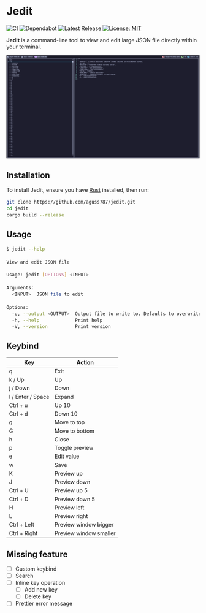 # Jedit

[![CI](https://github.com/aguss787/jedit/actions/workflows/test.yml/badge.svg?branch=master)](https://github.com/aguss787/jedit/actions/workflows/test.yml)
![Dependabot](https://flat.badgen.net/github/dependabot/aguss787/jedit?icon=dependabot)
![Latest Release](https://flat.badgen.net/github/release/aguss787/jedit?icon=github)
[![License: MIT](https://img.shields.io/badge/License-MIT-blue.svg)](https://github.com/aguss787/jedit/blob/master/LICENSE)

**Jedit** is a command-line tool to view and edit large JSON file directly within your terminal.

![screenshot](docs/screenshot.png)

## Installation

To install Jedit, ensure you have [Rust](https://www.rust-lang.org/tools/install) installed, then run:

```bash
git clone https://github.com/aguss787/jedit.git
cd jedit
cargo build --release
```

## Usage

```bash
$ jedit --help

View and edit JSON file

Usage: jedit [OPTIONS] <INPUT>

Arguments:
  <INPUT>  JSON file to edit

Options:
  -o, --output <OUTPUT>  Output file to write to. Defaults to overwrite the input file
  -h, --help             Print help
  -V, --version          Print version
```

## Keybind

| Key               | Action                 |
| ----------------- | ---------------------- |
| q                 | Exit                   |
| k / Up            | Up                     |
| j / Down          | Down                   |
| l / Enter / Space | Expand                 |
| Ctrl + u          | Up 10                  |
| Ctrl + d          | Down 10                |
| g                 | Move to top            |
| G                 | Move to bottom         |
| h                 | Close                  |
| p                 | Toggle preview         |
| e                 | Edit value             |
| w                 | Save                   |
| K                 | Preview up             |
| J                 | Preview down           |
| Ctrl + U          | Preview up 5           |
| Ctrl + D          | Preview down 5         |
| H                 | Preview left           |
| L                 | Preview right          |
| Ctrl + Left       | Preview window bigger  |
| Ctrl + Right      | Preview window smaller |

## Missing feature

- [ ] Custom keybind
- [ ] Search
- [ ] Inline key operation
  - [ ] Add new key
  - [ ] Delete key
- [ ] Prettier error message
